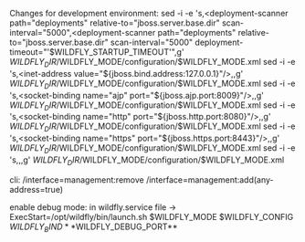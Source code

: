 Changes for development environment:
sed -i -e 's,<deployment-scanner path="deployments" relative-to="jboss.server.base.dir" scan-interval="5000",<deployment-scanner path="deployments" relative-to="jboss.server.base.dir" scan-interval="5000" deployment-timeout="'$WILDFLY_STARTUP_TIMEOUT'",g' $WILDFLY_DIR/$WILDFLY_MODE/configuration/$WILDFLY_MODE.xml
sed -i -e 's,<inet-address value="${jboss.bind.address:127.0.0.1}"/>,<any-address/>,g' $WILDFLY_DIR/$WILDFLY_MODE/configuration/$WILDFLY_MODE.xml
sed -i -e 's,<socket-binding name="ajp" port="${jboss.ajp.port:8009}"/>,<socket-binding name="ajp" port="${jboss.ajp.port:28009}"/>,g' $WILDFLY_DIR/$WILDFLY_MODE/configuration/$WILDFLY_MODE.xml
sed -i -e 's,<socket-binding name="http" port="${jboss.http.port:8080}"/>,<socket-binding name="http" port="${jboss.http.port:28080}"/>,g' $WILDFLY_DIR/$WILDFLY_MODE/configuration/$WILDFLY_MODE.xml
sed -i -e 's,<socket-binding name="https" port="${jboss.https.port:8443}"/>,<socket-binding name="https" port="${jboss.https.port:28443}"/>,g' $WILDFLY_DIR/$WILDFLY_MODE/configuration/$WILDFLY_MODE.xml
sed -i -e 's,<socket-binding name="osgi-http" interface="management" port="8090"/>,<socket-binding name="osgi-http" interface="management" port="28090"/>,g' $WILDFLY_DIR/$WILDFLY_MODE/configuration/$WILDFLY_MODE.xml

cli:
/interface=management:remove
/interface=management:add(any-address=true)

enable debug mode:
in wildfly.service file -> ExecStart=/opt/wildfly/bin/launch.sh $WILDFLY_MODE $WILDFLY_CONFIG $WILDFLY_BIND **$WILDFLY_DEBUG_PORT**